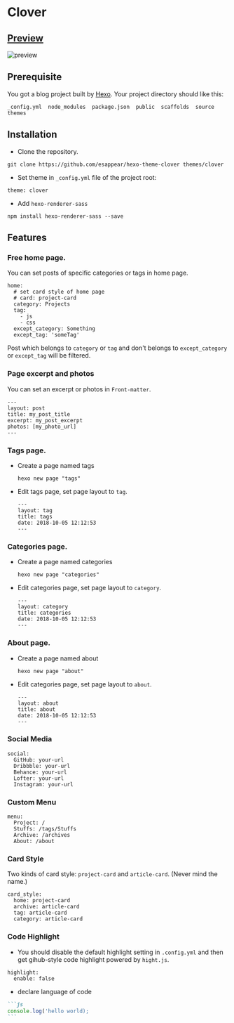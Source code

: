 # Clover

## [Preview](https://esappear.github.io/clover/)

![preview](https://media.githubusercontent.com/avatars/8626321?orig=1&token=ANM6mziZ-bdE9fPaDWu1LVN0JQ-Vz-k_ks5b0I9FwA%3D%3D)

## Prerequisite

You got a blog project built by [Hexo](https://hexo.io). Your project directory should like this:

```
_config.yml  node_modules  package.json  public  scaffolds  source  themes
```

## Installation

- Clone the repository.

```
git clone https://github.com/esappear/hexo-theme-clover themes/clover
```

- Set theme in `_config.yml` file of the project root:

```
theme: clover
```

- Add `hexo-renderer-sass`

```
npm install hexo-renderer-sass --save
```

## Features

### Free home page.

You can set posts of specific categories or tags in home page.

```
home:
  # set card style of home page
  # card: project-card
  category: Projects
  tag:
    - js
    - css
  except_category: Something
  except_tag: 'someTag'
```

Post which belongs to `category` or `tag` and don't belongs to `except_category` or `except_tag` will be filtered.

### Page excerpt and photos

You can set an excerpt or photos in `Front-matter`.

```
---
layout: post
title: my_post_title
excerpt: my_post_excerpt
photos: [my_photo_url]
---
```

### Tags page.

- Create a page named tags
  ```
  hexo new page "tags"
  ```
- Edit tags page, set page layout to `tag`.
  ```
  ---
  layout: tag
  title: tags
  date: 2018-10-05 12:12:53
  ---
  ```

### Categories page.

- Create a page named categories
  ```
  hexo new page "categories"
  ```
- Edit categories page, set page layout to `category`.
  ```
  ---
  layout: category
  title: categories
  date: 2018-10-05 12:12:53
  ---
  ```

### About page.

- Create a page named about
  ```
  hexo new page "about"
  ```
- Edit categories page, set page layout to `about`.
  ```
  ---
  layout: about
  title: about
  date: 2018-10-05 12:12:53
  ---
  ```

### Social Media

```
social:
  GitHub: your-url
  Dribbble: your-url
  Behance: your-url
  Lofter: your-url
  Instagram: your-url
```

### Custom Menu

```
menu:
  Project: /
  Stuffs: /tags/Stuffs
  Archive: /archives
  About: /about
```

### Card Style

Two kinds of card style: `project-card` and `article-card`. (Never mind the name.)

```
card_style:
  home: project-card
  archive: article-card
  tag: article-card
  category: article-card
```

### Code Highlight

- You should disable the default highlight setting in `.config.yml` and then get gihub-style code highlight powered by `hight.js`.

```
highlight:
  enable: false
```

- declare language of code

````md
```js
console.log('hello world);
```
````
